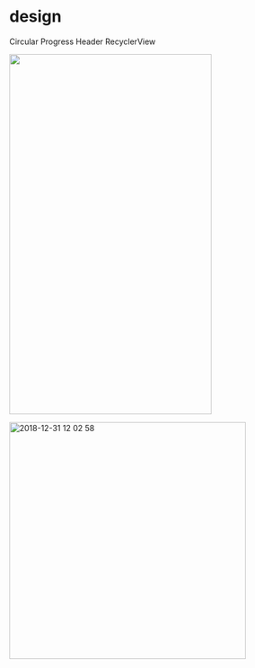 # design

Circular Progress
Header RecyclerView

<img src=https://user-images.githubusercontent.com/44988459/50553948-e381d100-0cf4-11e9-8f2d-bd5e193a5207.png 
width=360 height=640/>

<img width="421" alt="2018-12-31 12 02 58" src="https://user-images.githubusercontent.com/44988459/50554461-22685480-0cfe-11e9-9a0b-537abe8fdaa4.png">

